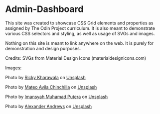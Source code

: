 # Admin-Dashboard

This site was created to showcase CSS Grid elements and properties as assigned by The Odin Project curriculum.
It is also meant to demonstrate various CSS selectors and styling, as well as usage of SVGs and images.

Nothing on this site is meant to link anywhere on the web. It is purely for demonstration and design purposes.

Credits:
SVGs from Material Design Icons (materialdesignicons.com)

Images:

Photo by <a href="https://unsplash.com/@sweetmangostudios?utm_source=unsplash&utm_medium=referral&utm_content=creditCopyText">Ricky  Kharawala</a> on <a href="https://unsplash.com/s/photos/hamster?utm_source=unsplash&utm_medium=referral&utm_content=creditCopyText">Unsplash</a>

Photo by <a href="https://unsplash.com/@mattbass?utm_source=unsplash&utm_medium=referral&utm_content=creditCopyText">Mateo  Avila Chinchilla</a> on <a href="https://unsplash.com/s/photos/profile?utm_source=unsplash&utm_medium=referral&utm_content=creditCopyText">Unsplash</a>
  
Photo by <a href="https://unsplash.com/@imansyahmp?utm_source=unsplash&utm_medium=referral&utm_content=creditCopyText">Imansyah Muhamad Putera</a> on <a href="https://unsplash.com/s/photos/face?utm_source=unsplash&utm_medium=referral&utm_content=creditCopyText">Unsplash</a>

Photo by <a href="https://unsplash.com/@alex_andrews?utm_source=unsplash&utm_medium=referral&utm_content=creditCopyText">Alexander Andrews</a> on <a href="https://unsplash.com/s/photos/house-starry?utm_source=unsplash&utm_medium=referral&utm_content=creditCopyText">Unsplash</a>